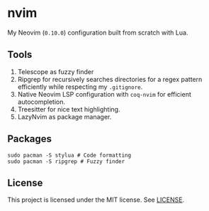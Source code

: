 # nvim

My Neovim (`0.10.0`) configuration built from scratch with Lua.

## Tools

1. Telescope as fuzzy finder
2. Ripgrep for recursively searches directories for a regex pattern efficiently
   while respecting my `.gitignore`.
3. Native Neovim LSP configuration with `coq-nvim` for efficient autocompletion.
4. Treesitter for nice text highlighting.
5. LazyNvim as package manager.

## Packages

```
sudo pacman -S stylua # Code formatting
sudo pacman -S ripgrep # Fuzzy finder
```

## License

This project is licensed under the MIT license. See [LICENSE](./LICENSE).
